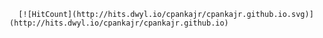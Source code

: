       [![HitCount](http://hits.dwyl.io/cpankajr/cpankajr.github.io.svg)](http://hits.dwyl.io/cpankajr/cpankajr.github.io)
